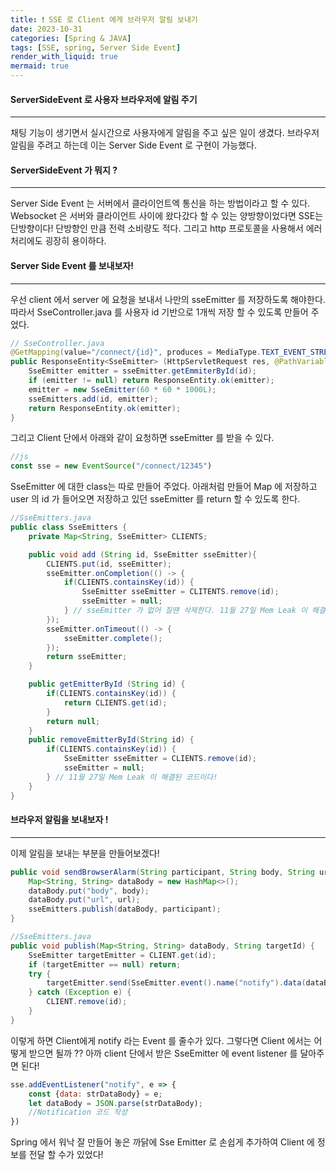 ```yaml
---
title: ❗ SSE 로 Client 에게 브라우저 알림 보내기
date: 2023-10-31
categories: [Spring & JAVA]
tags: [SSE, spring, Server Side Event]
render_with_liquid: true
mermaid: true
---
```

#### ServerSideEvent 로 사용자 브라우저에 알림 주기
---
채팅 기능이 생기면서 실시간으로 사용자에게 알림을 주고 싶은 일이 생겼다. 브라우저 알림을 주려고 하는데 이는 Server Side Event 로 구현이 가능했다.

#### ServerSideEvent 가 뭐지 ?
---
Server Side Event 는 서버에서 클라이언트엑 통신을 하는 방법이라고 할 수 있다. Websocket 은 서버와 클라이언트 사이에 왔다갔다 할 수 있는 양방향이었다면 SSE는 단방향이다! 단방향인 만큼 전력 소비량도 적다. 그리고 http 프로토콜을 사용해서 에러 처리에도 굉장히 용이하다.

#### Server Side Event 를 보내보자!
---
우선 client 에서 server 에 요청을 보내서 나만의 sseEmitter 를 저장하도록 해야한다. 따라서 SseController.java 를 사용자 id 기반으로 1개씩 저장 할 수 있도록 만들어 주었다.

```java
// SseController.java
@GetMapping(value="/connect/{id}", produces = MediaType.TEXT_EVENT_STREAM_VALUE)
public ResponseEntity<SseEmitter> (HttpServletRequest res, @PathVariable String id) {
	SseEmitter emitter = sseEmitter.getEmmiterById(id);
	if (emitter != null) return ResponseEntity.ok(emitter);
	emitter = new SseEmitter(60 * 60 * 1000L);
	sseEmitters.add(id, emitter);
	return ResponseEntity.ok(emitter);
}
```

그리고 Client 단에서 아래와 같이 요청하면 sseEmitter 를 받을 수 있다.

```js
//js
const sse = new EventSource("/connect/12345")
```

SseEmitter 에 대한 class는 따로 만들어 주었다. 아래처럼 만들어 Map 에 저장하고 user 의 id 가 들어오면 저장하고 있던 sseEmitter 를 return 할 수 있도록 한다.

```java
//SseEmitters.java
public class SseEmitters {
	private Map<String, SseEmitter> CLIENTS;

	public void add (String id, SseEmitter sseEmitter){
		CLIENTS.put(id, sseEmitter);
		sseEmitter.onCompletion(() -> {
			if(CLIENTS.containsKey(id)) {
				SseEmitter sseEmitter = CLITENTS.remove(id); 
				sseEmitter = null;
			} // sseEmitter 가 없어 질땐 삭제한다. 11월 27일 Mem Leak 이 해결된 코드이다!
		});
		sseEmitter.onTimeout(() -> {
			sseEmitter.complete();
		});
		return sseEmitter;
	}

	public getEmitterById (String id) {
		if(CLIENTS.containsKey(id)) {
			return CLIENTS.get(id);
		}
		return null;
	}
	public removeEmitterById(String id) {
		if(CLIENTS.containsKey(id)) {
			SseEmitter sseEmitter = CLIENTS.remove(id);
			sseEmitter = null;
		} // 11월 27일 Mem Leak 이 해결된 코드이다!
	}
}
```

#### 브라우저 알림을 보내보자 !
---
이제 알림을 보내는 부분을 만들어보겠다! 
```java
public void sendBrowserAlarm(String participant, String body, String url, EventType type) {
	Map<String, String> dataBody = new HashMap<>();
	dataBody.put("body", body);
	dataBody.put("url", url);
	sseEmitters.publish(dataBody, participant);
}
```

```java
//SseEmitters.java
public void publish(Map<String, String> dataBody, String targetId) {
	SseEmitter targetEmitter = CLIENT.get(id);
	if (targetEmitter == null) return;
	try {
		targetEmitter.send(SseEmitter.event().name("notify").data(dataBody));
	} catch (Exception e) {
		CLIENT.remove(id);
	}
}
```

이렇게 하면 Client에게 notify 라는 Event 를 줄수가 있다. 그렇다면 Client 에서는 어떻게 받으면 될까 ??
아까 client 단에서 받은 SseEmitter 에 event listener 를 달아주면 된다!
```js
sse.addEventListener("notify", e => {
	const {data: strDataBody} = e;
	let dataBody = JSON.parse(strDataBody);
	//Notification 코드 작성
})
```

Spring 에서 워낙 잘 만들어 놓은 까닭에 Sse Emitter 로 손쉽게 추가하여 Client 에 정보를 전달 할 수가 있었다!
